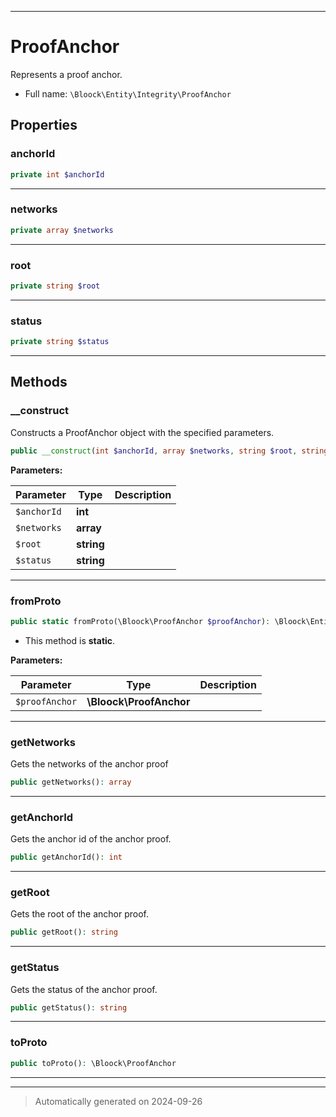 ***

# ProofAnchor

Represents a proof anchor.



* Full name: `\Bloock\Entity\Integrity\ProofAnchor`



## Properties


### anchorId



```php
private int $anchorId
```






***

### networks



```php
private array $networks
```






***

### root



```php
private string $root
```






***

### status



```php
private string $status
```






***

## Methods


### __construct

Constructs a ProofAnchor object with the specified parameters.

```php
public __construct(int $anchorId, array $networks, string $root, string $status): mixed
```








**Parameters:**

| Parameter | Type | Description |
|-----------|------|-------------|
| `$anchorId` | **int** |  |
| `$networks` | **array** |  |
| `$root` | **string** |  |
| `$status` | **string** |  |





***

### fromProto



```php
public static fromProto(\Bloock\ProofAnchor $proofAnchor): \Bloock\Entity\Integrity\ProofAnchor
```



* This method is **static**.




**Parameters:**

| Parameter | Type | Description |
|-----------|------|-------------|
| `$proofAnchor` | **\Bloock\ProofAnchor** |  |





***

### getNetworks

Gets the networks of the anchor proof

```php
public getNetworks(): array
```












***

### getAnchorId

Gets the anchor id of the anchor proof.

```php
public getAnchorId(): int
```












***

### getRoot

Gets the root of the anchor proof.

```php
public getRoot(): string
```












***

### getStatus

Gets the status of the anchor proof.

```php
public getStatus(): string
```












***

### toProto



```php
public toProto(): \Bloock\ProofAnchor
```












***


***
> Automatically generated on 2024-09-26
